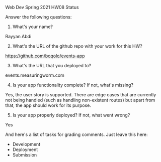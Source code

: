 
Web Dev Spring 2021 HW08 Status

Answer the following questions:


1. What's your name?

Rayyan Abdi

2. What's the URL of the github repo with your work for this HW?

https://github.com/boqolo/events-app

3. What's the URL that you deployed to?

events.measuringworm.com

4. Is your app functionality complete? If not, what's missing?

Yes, the user story is supported. There are edge cases that 
are currently not being handled (such as handling non-existent
routes) but apart from that, the app should 
work for its purpose.

5. Is your app properly deployed? If not, what went wrong?

Yes


And here's a list of tasks for grading comments. Just leave this here:
 - Development
 - Deployment
 - Submission
